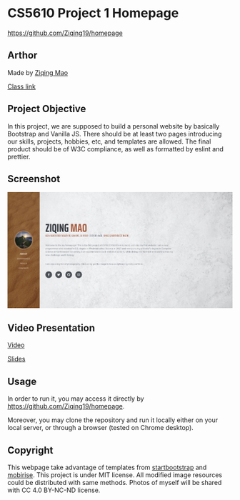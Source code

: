# CS5610 Project 1 Homepage

https://github.com/Ziqing19/homepage

## Arthor
Made by [Ziqing Mao](https://github.com/Ziqing19/)

[Class link](https://johnguerra.co/classes/webDevelopment_spring_2021/)

## Project Objective
In this project, we are supposed to build a personal website by basically Bootstrap and Vanilla JS. 
There should be at least two pages introducing our skills, projects, hobbies, etc, and templates are allowed.
The final product should be of W3C compliance, as well as formatted by eslint and prettier.


## Screenshot
![Webpage Screenshot](./img/screenshot.jpg)

## Video Presentation
[Video](https://youtu.be/KD0-w4aDzK4)

[Slides](https://docs.google.com/presentation/d/1abM_neA-SMImUeESnNtoPW11ojbcUt33CKLgnNd9aQI/edit?usp=sharing)

## Usage
In order to run it, you may access it directly by https://github.com/Ziqing19/homepage. 

Moreover, you may clone the repository and run it locally either on your local server, or through a browser (tested on Chrome desktop).

## Copyright
This webpage take advantage of templates from [startbootstrap](https://startbootstrap.com/theme/resume/) and [mobirise](https://mobirise.com/bootstrap-template/carousel-template.html).
This project is under MIT license. All modified image resources could be distributed with same methods. Photos of myself will be shared with CC 4.0 BY-NC-ND license.
